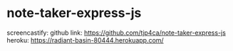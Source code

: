 # note-taker-express-js

screencastify:
github link: https://github.com/tjp4ca/note-taker-express-js
heroku: https://radiant-basin-80444.herokuapp.com/
